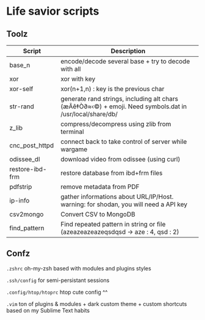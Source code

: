 # Life savior scripts

## Toolz

Script          | Description
------          | -------------------------------
base_n          | encode/decode several base + try to decode with all 
xor             | xor with key
xor-self        | xor(n+1,n) : key is the previous char
str-rand        | generate rand strings, including alt chars (æÂê‡Ò∂≈‹©) + emoji. Need symbols.dat in /usr/local/share/db/
z_lib           | compress/decompress using zlib from terminal
cnc_post_httpd  | connect back to take control of server while wargame
odissee_dl      | download video from odissee (using curl)
restore-ibd-frm | restore database from ibd+frm files
pdfstrip        | remove metadata from PDF
ip-info         | gather informations about URL/IP/Host. warning: for shodan, you will need a API key
csv2mongo       | Convert CSV to MongoDB
find_pattern    | Find repeated pattern in string or file (azeazeazeazeqsdqsd -> aze : 4, qsd : 2)



## Confz

`.zshrc`
oh-my-zsh based with modules and plugins styles

`.ssh/config`
for semi-persistant sessions

`.config/htop/htoprc`
htop cute config ^^

`.vim`
ton of plugins & modules + dark custom theme + custom shortcuts based on my Sublime Text habits


